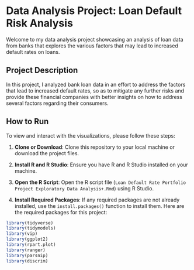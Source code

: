 # Data Analysis Project: Loan Default Risk Analysis

Welcome to my data analysis project showcasing an analysis of loan data from banks that explores the various factors that may lead to increased default rates on loans.

## Project Description
In this project, I analyzed bank loan data in an effort to address the factors that lead to increased default rates, so as to mitigate any further risks and provide these financial companies with better insights on how to address several factors regarding their consumers.

## How to Run
To view and interact with the visualizations, please follow these steps:

1. **Clone or Download**: Clone this repository to your local machine or download the project files.

2. **Install R and R Studio**: Ensure you have R and R Studio installed on your machine.

3. **Open the R Script**: Open the R script file (`Loan Default Rate Portfolio Project Exploratory Data Analysis+.Rmd`) using R Studio.

4. **Install Required Packages**: If any required packages are not already installed, use the `install.packages()` function to install them. Here are the required packages for this project:

```R
library(tidyverse)
library(tidymodels)
library(vip)
library(ggplot2)
library(rpart.plot)
library(ranger)
library(parsnip)
library(discrim)
